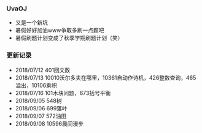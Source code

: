 ### UvaOJ
- 又是一个新坑
- 暑假好好加油www争取多刷一点题吧
- 暑假刷题计划变成了秋季学期刷题计划（笑）

### 更新记录
- 2018/07/12 401回文数
- 2018/07/13 10010沃尔多夫在哪里，10361自动作诗机，426整数查询，465溢出，10106乘积
- 2018/07/16 101木块问题，673括号平衡
- 2018/09/05 548树
- 2018/09/06 699落叶
- 2018/09/07 572油田
- 2018/09/08 10596晨间漫步

